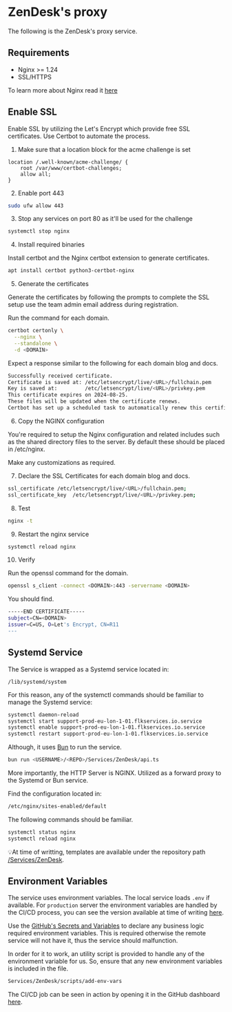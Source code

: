# ZenDesk's proxy

The following is the ZenDesk's proxy service.

## Requirements

- Nginx >= 1.24
- SSL/HTTPS

To learn more about Nginx read it [here](https://nginx.org/en/docs)

## Enable SSL

Enable SSL by utilizing the Let's Encrypt which provide free SSL certificates. Use Certbot to automate the process.

1. Make sure that a location block for the acme challenge is set

```
location /.well-known/acme-challenge/ {
    root /var/www/certbot-challenges;
    allow all;
}
```

2. Enable port 443

```sh
sudo ufw allow 443
```

3. Stop any services on port 80 as it'll be used for the challenge

```sh
systemctl stop nginx
```

4. Install required binaries

Install certbot and the Nginx certbot extension to generate certificates.

```sh
apt install certbot python3-certbot-nginx
```

5. Generate the certificates

Generate the certificates by following the prompts to complete the SSL setup use the team admin email address during registration.

Run the command for each domain.

```sh
certbot certonly \
  --nginx \
  --standalone \
  -d <DOMAIN>
```

Expect a response similar to the following for each domain blog and docs.

```sh
Successfully received certificate.
Certificate is saved at: /etc/letsencrypt/live/<URL>/fullchain.pem
Key is saved at:         /etc/letsencrypt/live/<URL>/privkey.pem
This certificate expires on 2024-08-25.
These files will be updated when the certificate renews.
Certbot has set up a scheduled task to automatically renew this certificate in the background.
```

6. Copy the NGINX configuration

You're required to setup the Nginx configuration and related includes such as the shared directory files to the server. By default these should be placed in /etc/nginx.

Make any customizations as required.

7. Declare the SSL Certificates for each domain blog and docs.

```sh
ssl_certificate /etc/letsencrypt/live/<URL>/fullchain.pem;
ssl_certificate_key  /etc/letsencrypt/live/<URL>/privkey.pem;
```

8. Test

```sh
nginx -t
```

9. Restart the nginx service

```sh
systemctl reload nginx
```

10. Verify

Run the openssl command for the domain.

```sh
openssl s_client -connect <DOMAIN>:443 -servername <DOMAIN>
```

You should find.

```sh
-----END CERTIFICATE-----
subject=CN=<DOMAIN>
issuer=C=US, O=Let's Encrypt, CN=R11
---
```

## Systemd Service

The Service is wrapped as a Systemd service located in:

```
/lib/systemd/system
```

For this reason, any of the systemctl commands should be familiar to manage the Systemd service:

```sh
systemctl daemon-reload
systemctl start support-prod-eu-lon-1-01.flkservices.io.service
systemctl enable support-prod-eu-lon-1-01.flkservices.io.service
systemctl restart support-prod-eu-lon-1-01.flkservices.io.service
```

Although, it uses [Bun](https://bun.sh/) to run the service.

```sh
bun run <USERNAME>/<REPO>/Services/ZenDesk/api.ts
```

More importantly, the HTTP Server is NGINX. Utilized as a forward proxy to the Systemd or Bun service.

Find the configuration located in:

```sh
/etc/nginx/sites-enabled/default
```

The following commands should be familiar.

```sh
systemctl status nginx
systemctl reload nginx
```

💡At time of writting, templates are available under the repository path [/Services/ZenDesk](https://github.com/fleek-platform/website/tree/331f5c1b9e75d3e6c580a93bedb612267257bda7/Services/ZenDesk).

## Environment Variables

The service uses environment variables. The local service loads `.env` if available. For `production` server the environment variables are handled by the CI/CD process, you can see the version available at time of writing [here](https://github.com/fleek-platform/website/blob/bd9e11857f741cf22ee79aeaf5c0ad187a27f743/.github/workflows/support-service-update.yml).

Use the [GitHub's Secrets and Variables](https://github.com/fleek-platform/website/settings/secrets/actions) to declare any business logic required environment variables. This is required otherwise the remote service will not have it, thus the service should malfunction.

In order for it to work, an utility script is provided to handle any of the environment variable for us. So, ensure that any new environment variables is included in the file.

```sh
Services/ZenDesk/scripts/add-env-vars
```

The CI/CD job can be seen in action by opening it in the GitHub dashboard [here](https://github.com/fleek-platform/website/actions/workflows/support-service-update.yml).
